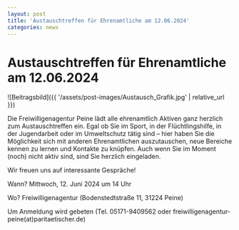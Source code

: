 ```yaml
---
layout: post
title: 'Austauschtreffen für Ehrenamtliche am 12.06.2024'
categories: news
---
```



Austauschtreffen für Ehrenamtliche am 12\.06\.2024
==================================================


![Beitragsbild]({{ '/assets/post-images/Austausch_Grafik.jpg' | relative_url }})

Die Freiwilligenagentur Peine lädt alle ehrenamtlich Aktiven ganz herzlich zum Austauschtreffen ein. Egal ob Sie im Sport, in der Flüchtlingshilfe, in der Jugendarbeit oder im Umweltschutz tätig sind – hier haben Sie die Möglichkeit sich mit anderen Ehrenamtlichen auszutauschen, neue Bereiche kennen zu lernen und Kontakte zu knüpfen. Auch wenn Sie im Moment (noch) nicht aktiv sind, sind Sie herzlich eingeladen.

Wir freuen uns auf interessante Gespräche!

Wann? Mittwoch, 12\. Juni 2024 um 14 Uhr

Wo? Freiwilligenagentur (Bodenstedtstraße 11, 31224 Peine)

Um Anmeldung wird gebeten (Tel. 05171\-9409562 oder freiwilligenagentur\-peine(at)paritaetischer.de)

